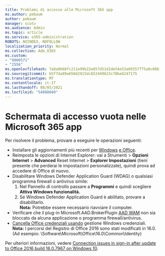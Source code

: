 ```yaml
---
title: Problemi di accesso alle Microsoft 365 app
ms.author: pebaum
author: pebaum
manager: scotv
ms.audience: Admin
ms.topic: article
ms.service: o365-administration
ROBOTS: NOINDEX, NOFOLLOW
localization_priority: Normal
ms.collection: Adm_O365
ms.custom:
- "9000571"
- "2556"
ms.openlocfilehash: 7a8a0b68fc211e99b22e857d51d1de54e53a69357f75a0c60b1e83078cd5b27f
ms.sourcegitcommit: b5f7da89a650d2915dc652449623c78be6247175
ms.translationtype: MT
ms.contentlocale: it-IT
ms.lasthandoff: 08/05/2021
ms.locfileid: "54088040"
---
```

# <a name="blank-sign-in-screen-in-microsoft-365-apps"></a>Schermata di accesso vuota nelle Microsoft 365 app

Per risolvere il problema, provare a eseguire le operazioni seguenti:
- Installare gli aggiornamenti più recenti per [Windows](https://support.microsoft.com/help/4027667/windows-10-update) [e Office](https://support.office.com/article/update-office-and-your-computer-with-microsoft-update-2ab296f3-7f03-43a2-8e50-46de917611c5).
- Reimposta le opzioni di Internet Explorer: vai a Strumenti  >  **Opzioni Internet**  >  **Advanced** Reset Internet  >  **Explorer Impostazioni** (tieni presente che perderai le impostazioni personalizzate), quindi prova ad accedere di Office di nuovo.
- Disabilitare Windows Defender Application Guard (WDAG) o qualsiasi programma firewall o antivirus simile:
    1. Nel Pannello di controllo passare a **Programmi** e quindi scegliere **Attiva Windows funzionalità.**
    2. Se Windows Defender Application Guard è abilitato, provare a disabilitarlo.<br/>
    **Nota:** Potrebbe essere necessario riavviare il computer.
- Verificare che il plug-in Microsoft.AAD.BrokerPlugin [AAD WAM](https://docs.microsoft.com/office365/troubleshoot/administration/connection-issue-when-sign-in-office-2016#symptom-1) non sia bloccato da alcuna applicazione o programma firewall/antivirus.
- [Cancella Office credenziali usando](https://docs.microsoft.com/office/troubleshoot/error-messages/another-account-already-signed-in#step-3-clear-cached-credentials-on-the-computer) gestione Windows credenziali.<br/>
    **Nota:** I percorsi del Registro di Office 2016 sono stati modificati in 16.0. (Ad esempio: \Software\Microsoft\Office\16.0\Common\Identity\)

Per ulteriori informazioni, vedere [Connection issues in sign-in after update to Office 2016 build 16.0.7967 on Windows 10](https://docs.microsoft.com/office365/troubleshoot/administration/connection-issue-when-sign-in-office-2016).